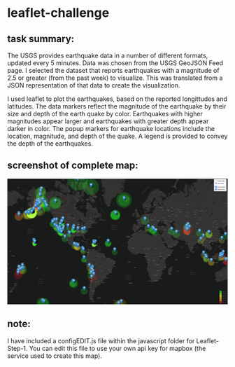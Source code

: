 # leaflet-challenge

## task summary:
The USGS provides earthquake data in a number of different formats, updated every 5 minutes. Data was chosen from the USGS GeoJSON Feed page. I selected the dataset that reports earthquakes with a magnitude of 2.5 or greater (from the past week) to visualize. This was translated from a JSON representation of that data to create the visualization. 

I used leaflet to plot the earthquakes, based on the reported longittudes and latitudes. The data markers reflect the magnitude of the earthquake by their size and depth of the earth quake by color. Earthquakes with higher magnitudes appear larger and earthquakes with greater depth appear darker in color. The popup markers for earthquake locations include the location, magnitude, and depth of the quake. A legend is provided to convey the depth of the earthquakes.

## screenshot of complete map:
![screenshot of map](map.png)

## note:
I have included a configEDIT.js file within the javascript folder for Leaflet-Step-1. You can edit this file to use your own api key for mapbox (the service used to create this map).



